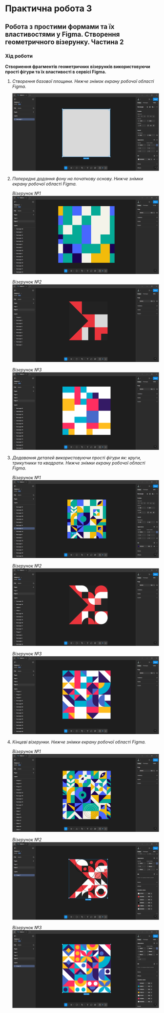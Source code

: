 # Практична робота 3
## Робота з простими формами та їх властивостями у Figma. Створення геометричного візерунку. Частина 2  

### Хід роботи  
**Створиення фрагментів геометричних візерунків використовуючи прості фігури та їх властивості в сервісі Figma.** 
1. *Створення базової площини. Нижче знімок екрану робочої області Figma.*

   ![Робоча область Figma 1](images/figma_1.png)

2. *Попереднє додання фону на початкову основу. Нижче знімки екрану робочої області Figma.*

   *Візерунок №1*
   ![Робоча область Figma 2](images/figma_2.1.png)

   *Візерунок №2*
   ![Робоча область Figma 2](images/figma_2.2.png)

   *Візерунок №3*
   ![Робоча область Figma 2](images/figma_2.3.png)

3. *Додавання деталей використовуючи прості фігури як: круги, трикутники та квадрати. Нижче знімки екрану робочої області Figma.*

   *Візерунок №1*
   ![Робоча область Figma 3](images/figma_3.1.png)

   *Візерунок №2*
   ![Робоча область Figma 3](images/figma_3.2.png)

   *Візерунок №3*
   ![Робоча область Figma 3](images/figma_3.3.png)
   
4. *Кінцеві візерунки. Нижче знімки екрану робочої області Figma.*

   *Візерунок №1*
   ![Візерунок 1](images/figma_pattern_1.png)

   *Візерунок №2*
   ![Візерунок 2](images/figma_pattern_2.png)

   *Візерунок №3*
   ![Візерунок 3](images/figma_pattern_3.png)




   
